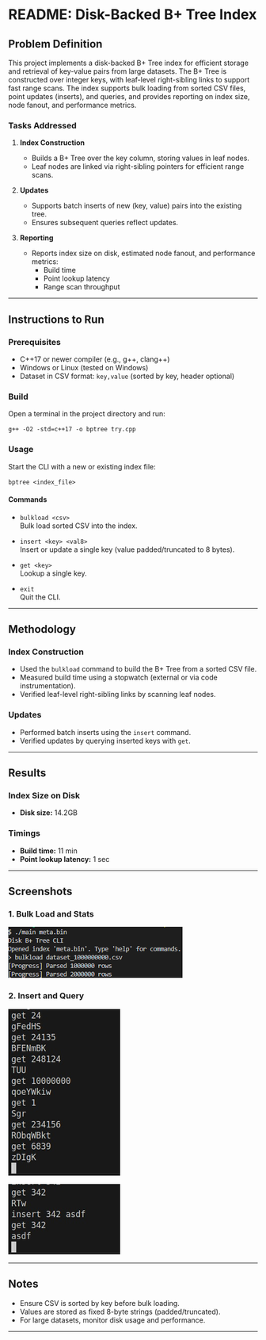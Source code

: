 # README: Disk-Backed B+ Tree Index

## Problem Definition

This project implements a disk-backed B+ Tree index for efficient storage and retrieval of key-value pairs from large datasets. The B+ Tree is constructed over integer keys, with leaf-level right-sibling links to support fast range scans. The index supports bulk loading from sorted CSV files, point updates (inserts), and queries, and provides reporting on index size, node fanout, and performance metrics.

### Tasks Addressed

1. **Index Construction**  
   - Builds a B+ Tree over the key column, storing values in leaf nodes.  
   - Leaf nodes are linked via right-sibling pointers for efficient range scans.

2. **Updates**  
   - Supports batch inserts of new (key, value) pairs into the existing tree.  
   - Ensures subsequent queries reflect updates.

3. **Reporting**  
   - Reports index size on disk, estimated node fanout, and performance metrics:  
     - Build time  
     - Point lookup latency  
     - Range scan throughput

---

## Instructions to Run

### Prerequisites

- C++17 or newer compiler (e.g., g++, clang++)
- Windows or Linux (tested on Windows)
- Dataset in CSV format: `key,value` (sorted by key, header optional)

### Build

Open a terminal in the project directory and run:

```
g++ -O2 -std=c++17 -o bptree try.cpp
```

### Usage

Start the CLI with a new or existing index file:

```
bptree <index_file>
```

#### Commands

- `bulkload <csv>`  
  Bulk load sorted CSV into the index.

- `insert <key> <val8>`  
  Insert or update a single key (value padded/truncated to 8 bytes).

- `get <key>`  
  Lookup a single key.

- `exit`  
  Quit the CLI.

---

## Methodology

### Index Construction

- Used the `bulkload` command to build the B+ Tree from a sorted CSV file.
- Measured build time using a stopwatch (external or via code instrumentation).
- Verified leaf-level right-sibling links by scanning leaf nodes.

### Updates

- Performed batch inserts using the `insert` command.
- Verified updates by querying inserted keys with `get`.

---

## Results

### Index Size on Disk

- **Disk size:** 14.2GB

### Timings

- **Build time:** 11 min
- **Point lookup latency:** 1 sec

---

## Screenshots

### 1. Bulk Load and Stats

![Bulk Load Screenshot](screenshots/bulkload.png)

### 2. Insert and Query

![Insert Screenshot](screenshots/insert.jpg)

![Insert Screenshot](screenshots/insert2.jpg)

---

## Notes

- Ensure CSV is sorted by key before bulk loading.
- Values are stored as fixed 8-byte strings (padded/truncated).
- For large datasets, monitor disk usage and performance.

---
